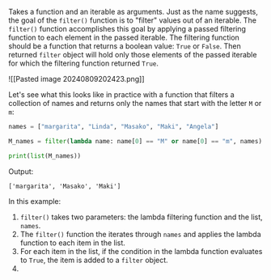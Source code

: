 Takes a function and an iterable as arguments. Just as the name suggests, the goal of the `filter()` function is to "filter" values out of an iterable.
The `filter()` function accomplishes this goal by applying a passed filtering function to each element in the passed iterable. The filtering function should be a function that returns a boolean value: `True` or `False`. Then returned `filter` object will hold only those elements of the passed iterable for which the filtering function returned `True`.

![[Pasted image 20240809202423.png]]

Let's see what this looks like in practice with a function that filters a collection of names and returns only the names that start with the letter  `M` or `m`:
```Python
names = ["margarita", "Linda", "Masako", "Maki", "Angela"]

M_names = filter(lambda name: name[0] == "M" or name[0] == "m", names)

print(list(M_names))
```

Output:
```
['margarita', 'Masako', 'Maki']
```

In this example:
1. `filter()` takes two parameters: the lambda filtering function and the list, `names`.
2. The `filter()` function the iterates through `names` and applies the lambda function to each item in the list.
3. For each item in the list, if the condition in the lambda function evaluates to `True`, the item is added to a `filter` object.
4. 